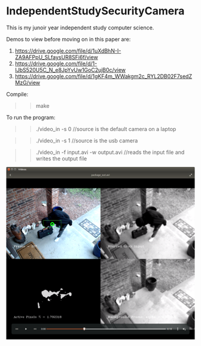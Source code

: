 # IndependentStudySecurityCamera
This is my junoir year independent study computer science. 

Demos to view before moving on in this paper are:

1) https://drive.google.com/file/d/1uXdBhN-I-ZA9AFPpU_SLfaysUR8SFi6f/view
2) https://drive.google.com/file/d/1-IJbS520U5C_N_e8JpYvUw1GoC2ujB0c/view
3) https://drive.google.com/file/d/1gKF4m_WWakgm2c_RYL2DB02F7sedZMzG/view

Compile:

>> make

To run the program:

>> ./video_in  -s 0     //source is the default camera on a laptop

>> ./video_in  -s 1     //source is the usb camera 

>> ./video_in -f input.avi -w output.avi  //reads the input file and writes the output file  

![alt text](./pack2.png)


